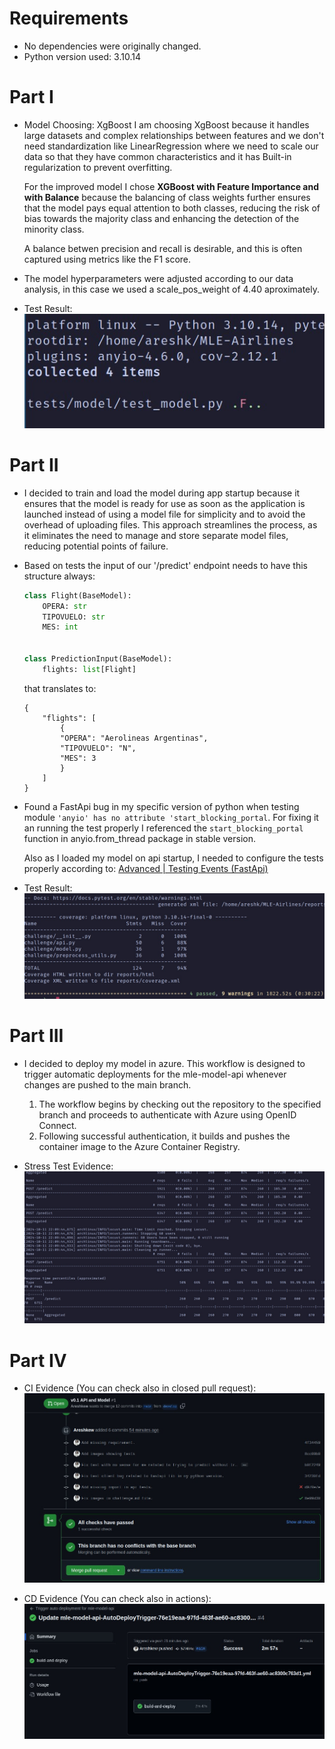 <!-- Documentation and Explanations -->
# Requirements
 - No dependencies were originally changed. 
 - Python version used: 3.10.14

# Part I
- Model Choosing: XgBoost
    I am choosing XgBoost because it handles large datasets and complex relationships between features and we don't need standardization
    like LinearRegression where we need to scale our data so that they have common characteristics and it has Built-in regularization to prevent overfitting.

    For the improved model I chose **XGBoost with Feature Importance and with Balance** because the balancing of class weights further ensures that the model pays equal attention to both classes, reducing the risk of bias towards the majority class and enhancing the detection of the minority class.

    A balance betwen precision and recall is desirable, and this is often captured using metrics like the F1 score.

- The model hyperparameters were adjusted according to our data analysis, in this case we used a scale_pos_weight of 4.40 aproximately.

- Test Result:
![Test Result for MODEL](/images/test1.jpeg)


# Part II
- I decided to train and load the model during app startup because it ensures that the model is ready for use as soon as the application is launched instead of using a model file for simplicity and to avoid the overhead of uploading files. This approach streamlines the process, as it eliminates the need to manage and store separate model files, reducing potential points of failure.

- Based on tests the input of our '/predict' endpoint needs to have this structure always:
    ```python
    class Flight(BaseModel):
        OPERA: str
        TIPOVUELO: str
        MES: int


    class PredictionInput(BaseModel):
        flights: list[Flight]
    ```

    that translates to:
    ```
    {
        "flights": [
            {
            "OPERA": "Aerolineas Argentinas",
            "TIPOVUELO": "N",
            "MES": 3
            }
        ]
    }
    ```
- Found a FastApi bug in my specific version of python when testing module `'anyio' has no attribute 'start_blocking_portal`.
    For fixing it an running the test properly I referenced the `start_blocking_portal` function in anyio.from_thread package in stable version.

    Also as I loaded my model on api startup, I needed to configure the tests properly according to: 
        [Advanced | Testing Events (FastApi)](https://fastapi.tiangolo.com/advanced/testing-events/)

- Test Result:
![Test Result for MODEL](/images/test2.jpeg)

# Part III
- I decided to deploy my model in azure. This workflow is designed to trigger automatic deployments for the mle-model-api whenever changes are pushed to the main branch.
    1. The workflow begins by checking out the repository to the specified branch and proceeds to authenticate with Azure using OpenID Connect.
    2. Following successful authentication, it builds and pushes the container image to the Azure Container Registry.

- Stress Test Evidence:
![Stress Test Evidence](/images/evidence2.jpeg)

# Part IV
- CI Evidence (You can check also in closed pull request): 
![CI Evidence](/images/evidence1.jpeg)

- CD Evidence (You can check also in actions):
![CD Evidence](/images/evidence3.jpeg)